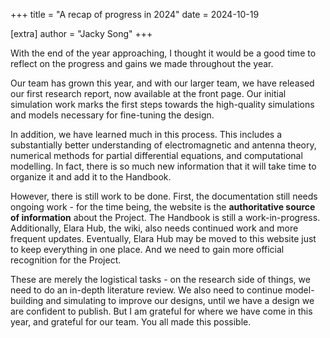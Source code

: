 +++
title = "A recap of progress in 2024"
date = 2024-10-19

[extra]
author = "Jacky Song"
+++

With the end of the year approaching, I thought it would be a good time to reflect on the progress and gains we made throughout the year.

<!-- more -->

Our team has grown this year, and with our larger team, we have released our first research report, now available at the front page. Our initial simulation work marks the first steps towards the high-quality simulations and models necessary for fine-tuning the design.

In addition, we have learned much in this process. This includes a substantially better understanding of electromagnetic and antenna theory, numerical methods for partial differential equations, and computational modelling. In fact, there is so much new information that it will take time to organize it and add it to the Handbook.

However, there is still work to be done. First, the documentation still needs ongoing work - for the time being, the website is the **authoritative source of information** about the Project. The Handbook is still a work-in-progress. Additionally, Elara Hub, the wiki, also needs continued work and more frequent updates. Eventually, Elara Hub may be moved to this website just to keep everything in one place. And we need to gain more official recognition for the Project.

These are merely the logistical tasks - on the research side of things, we need to do an in-depth literature review. We also need to continue model-building and simulating to improve our designs, until we have a design we are confident to publish. But I am grateful for where we have come in this year, and grateful for our team. You all made this possible.